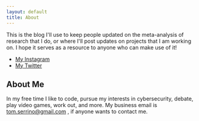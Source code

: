```yaml
---
layout: default
title: About
---
```


<p class="message">
  This is the blog I'll use to keep people updated on the meta-analysis of research that I do, or where I'll post updates on projects that I am working on. I hope it serves as a resource to anyone who can make use of it!
</p>

* [My Instagram](https://www.instagram.com/tomserrino/)
* [My Twitter](https://twitter.com/tommyserrino)

## About Me

In my free time I like to code, pursue my interests in cybersecurity, debate, play video games, work out, and more. My business email is tom.serrino@gmail.com , if anyone wants to contact me.

